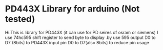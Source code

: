 # PD443X Library for arduino (Not tested)
Hi.This is library for PD443X (it can use for PD seires of osram or siemens)
I use 74hc595 shift register to send byte to display .by use 595 output D0 to D7 (8bits) to PD443X input pin D0 to D7(also 8bits) to reduce pin usage

